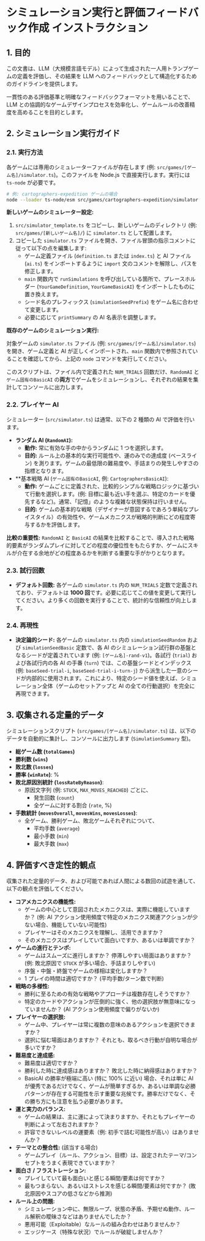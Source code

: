 # シミュレーション実行と評価フィードバック作成 インストラクション

## 1. 目的

この文書は、LLM（大規模言語モデル）によって生成された一人用トランプゲームの定義を評価し、その結果を LLM へのフィードバックとして構造化するためのガイドラインを提供します。

一貫性のある評価基準と明確なフィードバックフォーマットを用いることで、LLM との協調的なゲームデザインプロセスを効率化し、ゲームルールの改善精度を高めることを目的とします。

## 2. シミュレーション実行ガイド

### 2.1. 実行方法

各ゲームには専用のシミュレーターファイルが存在します (例: `src/games/[ゲーム名]/simulator.ts`)。このファイルを Node.js で直接実行します。実行には `ts-node` が必要です。

```bash
# 例: cartographers-expedition ゲームの場合
node --loader ts-node/esm src/games/cartographers-expedition/simulator.ts
```

**新しいゲームのシミュレーター設定:**

1.  `src/simulator_template.ts` をコピーし、新しいゲームのディレクトリ (例: `src/games/[新しいゲーム名]/`) に `simulator.ts` として配置します。
2.  コピーした `simulator.ts` ファイルを開き、ファイル冒頭の指示コメントに従って以下の点を編集します:
    - ゲーム定義ファイル (`definition.ts` または `index.ts`) と AI ファイル (`ai.ts`) をインポートするように `import` 文のコメントを解除し、パスを修正します。
    - `main` 関数内で `runSimulations` を呼び出している箇所で、プレースホルダー (`YourGameDefinition`, `YourGameBasicAI`) をインポートしたものに置き換えます。
    - シード名のプレフィックス (`simulationSeedPrefix`) をゲーム名に合わせて変更します。
    - 必要に応じて `printSummary` の AI 名表示を調整します。

**既存のゲームのシミュレーション実行:**

対象ゲームの `simulator.ts` ファイル (例: `src/games/[ゲーム名]/simulator.ts`) を開き、ゲーム定義と AI が正しくインポートされ、`main` 関数内で参照されていることを確認してから、上記の `node` コマンドを実行してください。

このスクリプトは、ファイル内で定義された `NUM_TRIALS` 回数だけ、`RandomAI` と `ゲーム固有のBasicAI` の**両方**でゲームをシミュレーションし、それぞれの結果を集計してコンソールに出力します。

### 2.2. プレイヤー AI

シミュレーター (`src/simulator.ts`) は通常、以下の 2 種類の AI で評価を行います。

- **ランダム AI (`RandomAI`):**
  - **動作:** 常に有効な手の中からランダムに 1 つを選択します。
  - **目的:** ルール上の基本的な実行可能性や、運のみでの達成度 (ベースライン) を測ります。ゲームの最低限の難易度や、手詰まりの発生しやすさの指標となります。
- \*\*基本戦略 AI (`ゲーム固有のBasicAI`, 例: `CartographersBasicAI`):
  - **動作:** ゲームごとに定義された、比較的シンプルな戦略ロジックに基づいて行動を選択します。(例: 目標に最も近い手を選ぶ、特定のカードを優先するなど)。通常、「記憶」のような複雑な状態保持は行いません。
  - **目的:** ゲームの基本的な戦略（デザイナーが意図するであろう単純なプレイスタイル）の有効性や、ゲームメカニクスが戦略的判断にどの程度寄与するかを評価します。

**比較の重要性:** `RandomAI` と `BasicAI` の結果を比較することで、導入された戦略的要素がランダムプレイに対してどの程度の優位性をもたらすか、ゲームにスキルが介在する余地がどの程度あるかを判断する重要な手がかりとなります。

### 2.3. 試行回数

- **デフォルト回数:** 各ゲームの `simulator.ts` 内の `NUM_TRIALS` 定数で定義されており、デフォルトは **1000 回**です。必要に応じてこの値を変更して実行してください。より多くの回数を実行することで、統計的な信頼性が向上します。

### 2.4. 再現性

- **決定論的シード:** 各ゲームの `simulator.ts` 内の `simulationSeedRandom` および `simulationSeedBasic` 定数で、各 AI のシミュレーション試行群の基盤となるシードが定義されています (例: `[ゲーム名]-rand-v1`)。各試行 (`trial`) および各試行内の各 AI の手番 (`turn`) では、この基盤シードとインデックス (例: `baseSeed-trial-i`, `baseSeed-trial-i-turn-j`) から派生した一意のシードが内部的に使用されます。これにより、特定のシード値を使えば、シミュレーション全体（ゲームのセットアップと AI の全ての行動選択）を完全に再現できます。

## 3. 収集される定量的データ

シミュレーションスクリプト (`src/games/[ゲーム名]/simulator.ts`) は、以下のデータを自動的に集計し、コンソールに出力します (`SimulationSummary` 型)。

- **総ゲーム数 (`totalGames`)**
- **勝利数 (`wins`)**
- **敗北数 (`losses`)**
- **勝率 (`winRate`)**: %
- **敗北原因別統計 (`lossRateByReason`)**:
  - 原因文字列 (例: `STUCK`, `MAX_MOVES_REACHED`) ごとに、
    - 発生回数 (`count`)
    - 全ゲームに対する割合 (`rate`, %)
- **手数統計 (`movesOverall`, `movesWins`, `movesLosses`)**:
  - 全ゲーム、勝利ゲーム、敗北ゲームそれぞれについて、
    - 平均手数 (`average`)
    - 最小手数 (`min`)
    - 最大手数 (`max`)

## 4. 評価すべき定性的観点

収集された定量的データ、および可能であれば人間による数回の試遊を通して、以下の観点を評価してください。

- **コアメカニクスの機能性:**
  - ゲームの中心として意図されたメカニクスは、実際に機能していますか？ (例: AI アクション使用頻度で特定のメカニクス関連アクションが少ない場合、機能していない可能性)
  - プレイヤーはそのメカニクスを理解し、活用できますか？
  - そのメカニクスはプレイしていて面白いですか、あるいは単調ですか？
- **ゲームの進行とテンポ:**
  - ゲームはスムーズに進行しますか？ 停滞しやすい局面はありますか？ (例: 敗北原因で `STUCK` が多い場合、手詰まりしやすい)
  - 序盤・中盤・終盤でゲームの様相は変化しますか？
  - 1 プレイの時間は適切ですか？ (平均手数/ターン数で判断)
- **戦略の多様性:**
  - 勝利に至るための有効な戦略やアプローチは複数存在しそうですか？
  - 特定のカードやアクションが圧倒的に強く、他の選択肢が無意味になっていませんか？ (AI アクション使用頻度で偏りがないか)
- **プレイヤーの選択肢:**
  - ゲーム中、プレイヤーは常に複数の意味のあるアクションを選択できますか？
  - 選択に悩む場面はありますか？ それとも、取るべき行動が自明な場合が多いですか？
- **難易度と達成感:**
  - 難易度は適切ですか？
  - 勝利した時に達成感はありますか？ 敗北した時に納得感はありますか？
  - BasicAI の勝率が極端に高い (特に 100% に近い) 場合、それは単に AI が優秀であるだけでなく、ゲームが簡単すぎるか、あるいは単調な必勝パターンが存在する可能性を示す重要な兆候です。勝率だけでなく、その勝ち方にも注意を払う必要があります。
- **運と実力のバランス:**
  - ゲームの結果は、主に運によって決まりますか、それともプレイヤーの判断によって左右されますか？
  - 許容できないレベルの運要素（例: 初手で詰む可能性が高い）はありませんか？
- **テーマとの整合性:** (該当する場合)
  - ゲームプレイ（ルール、アクション、目標）は、設定されたテーマ/コンセプトをうまく表現できていますか？
- **面白さ / フラストレーション:**
  - プレイしていて最も面白いと感じる瞬間/要素は何ですか？
  - 最もつまらない、あるいはストレスを感じる瞬間/要素は何ですか？ (敗北原因やスコアの低さなどから推測)
- **ルール上の問題:**
  - シミュレーション中に、無限ループ、状態の矛盾、予期せぬ動作、ルール解釈の曖昧さなどはありませんでしたか？
  - 悪用可能（Exploitable）なルールの組み合わせはありませんか？
  - エッジケース（特殊な状況）でルールが破綻しませんか？
